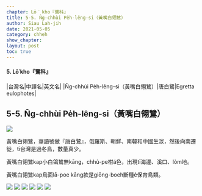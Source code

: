 ```yaml
---
chapter: Lō͘ kho『鷺科』
title: 5-5. N̂g-chhùi Pe̍h-lêng-si（黃嘴白翎鷥）
author: Siau Lah-jih
date: 2021-05-05
category: chheh
show_chapter:
layout: post
toc: true
---
```


#### 5. Lō͘ kho『鷺科』

|台灣名|中譯名|英文名|
|N̂g-chhùi Pe̍h-lêng-si（黃嘴白翎鷥）|唐白鷺|Egretta eulophotes|


## 5-5. N̂g-chhùi Pe̍h-lêng-si（黃嘴白翎鷥）

![](../too5/05/05-5-2.黃嘴白翎.jpg)


黃嘴白翎鷥，華語號做『唐白鷺』，俄羅斯、朝鮮、南韓和中國生湠，然後向南遷徙，tī台灣是過冬鳥，數量真少。

黃嘴白翎鷥kap小白鴒鷥無kāng，chhù-pe柑á色，出現tī海邊、溪口、lòm地。

黃嘴白翎鷥kap烏面lā-poe kāng款是giōng-boeh斷種ê保育鳥類。


![](../too5/05/05-5-1.黃嘴白翎.jpg)
![](../too5/05/05-5-3.黃嘴白翎.jpg)
![](../too5/05/05-5-5.黃嘴白翎.jpg)
![](../too5/05/05-5-6.黃嘴白翎.jpg)
![](../too5/05/05-5-7.黃嘴白翎.jpg)
![](../too5/05/05-5-4.黃嘴白翎.jpg)

